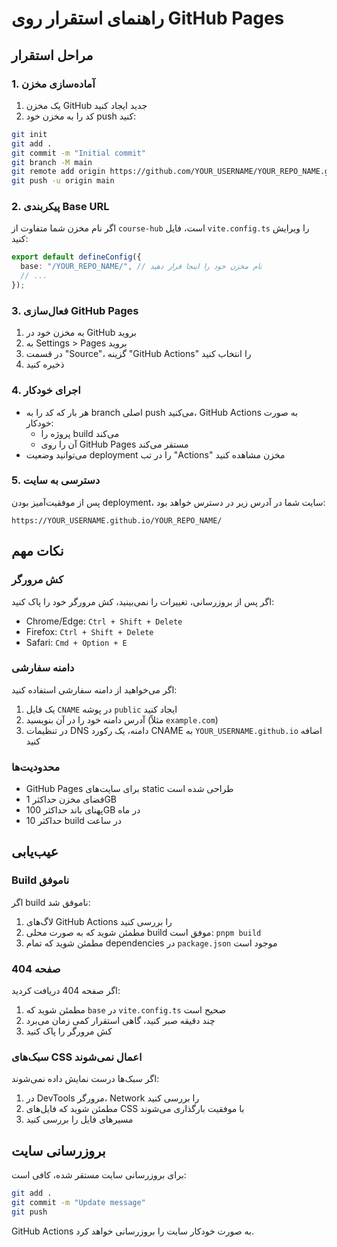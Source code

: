 # راهنمای استقرار روی GitHub Pages

## مراحل استقرار

### 1. آماده‌سازی مخزن

1. یک مخزن GitHub جدید ایجاد کنید
2. کد را به مخزن خود push کنید:

```bash
git init
git add .
git commit -m "Initial commit"
git branch -M main
git remote add origin https://github.com/YOUR_USERNAME/YOUR_REPO_NAME.git
git push -u origin main
```

### 2. پیکربندی Base URL

اگر نام مخزن شما متفاوت از `course-hub` است، فایل `vite.config.ts` را ویرایش کنید:

```typescript
export default defineConfig({
  base: "/YOUR_REPO_NAME/", // نام مخزن خود را اینجا قرار دهید
  // ...
});
```

### 3. فعال‌سازی GitHub Pages

1. به مخزن خود در GitHub بروید
2. به Settings > Pages بروید
3. در قسمت "Source"، گزینه "GitHub Actions" را انتخاب کنید
4. ذخیره کنید

### 4. اجرای خودکار

- هر بار که کد را به branch اصلی push می‌کنید، GitHub Actions به صورت خودکار:
  - پروژه را build می‌کند
  - آن را روی GitHub Pages مستقر می‌کند
- می‌توانید وضعیت deployment را در تب "Actions" مخزن مشاهده کنید

### 5. دسترسی به سایت

پس از موفقیت‌آمیز بودن deployment، سایت شما در آدرس زیر در دسترس خواهد بود:

```
https://YOUR_USERNAME.github.io/YOUR_REPO_NAME/
```

## نکات مهم

### کش مرورگر

اگر پس از بروزرسانی، تغییرات را نمی‌بینید، کش مرورگر خود را پاک کنید:

- Chrome/Edge: `Ctrl + Shift + Delete`
- Firefox: `Ctrl + Shift + Delete`
- Safari: `Cmd + Option + E`

### دامنه سفارشی

اگر می‌خواهید از دامنه سفارشی استفاده کنید:

1. یک فایل `CNAME` در پوشه `public` ایجاد کنید
2. آدرس دامنه خود را در آن بنویسید (مثلاً `example.com`)
3. در تنظیمات DNS دامنه، یک رکورد CNAME به `YOUR_USERNAME.github.io` اضافه کنید

### محدودیت‌ها

- GitHub Pages برای سایت‌های static طراحی شده است
- فضای مخزن حداکثر 1GB
- پهنای باند حداکثر 100GB در ماه
- حداکثر 10 build در ساعت

## عیب‌یابی

### Build ناموفق

اگر build ناموفق شد:

1. لاگ‌های GitHub Actions را بررسی کنید
2. مطمئن شوید که به صورت محلی build موفق است: `pnpm build`
3. مطمئن شوید که تمام dependencies در `package.json` موجود است

### صفحه 404

اگر صفحه 404 دریافت کردید:

1. مطمئن شوید که `base` در `vite.config.ts` صحیح است
2. چند دقیقه صبر کنید، گاهی استقرار کمی زمان می‌برد
3. کش مرورگر را پاک کنید

### سبک‌های CSS اعمال نمی‌شوند

اگر سبک‌ها درست نمایش داده نمی‌شوند:

1. در DevTools مرورگر، Network را بررسی کنید
2. مطمئن شوید که فایل‌های CSS با موفقیت بارگذاری می‌شوند
3. مسیرهای فایل را بررسی کنید

## بروزرسانی سایت

برای بروزرسانی سایت مستقر شده، کافی است:

```bash
git add .
git commit -m "Update message"
git push
```

GitHub Actions به صورت خودکار سایت را بروزرسانی خواهد کرد.
